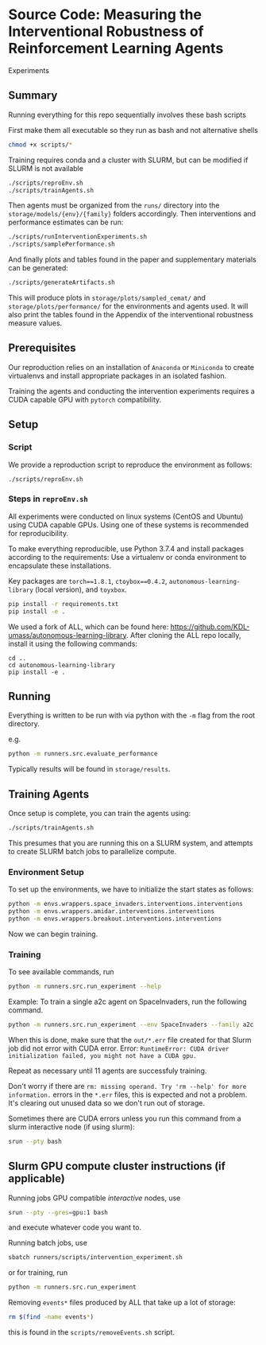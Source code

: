 # Source Code: Measuring the Interventional Robustness of Reinforcement Learning Agents

Experiments

## Summary

Running everything for this repo sequentially involves these bash scripts

First make them all executable so they run as bash and not alternative shells
```bash
chmod +x scripts/*
```

Training requires conda and a cluster with SLURM, but can be modified if SLURM is not available

```bash
./scripts/reproEnv.sh
./scripts/trainAgents.sh
```

Then agents must be organized from the `runs/` directory into the `storage/models/{env}/{family}` folders accordingly. Then interventions and performance estimates can be run:

```bash
./scripts/runInterventionExperiments.sh
./scripts/samplePerformance.sh
```

And finally plots and tables found in the paper and supplementary materials can be generated:

```bash
./scripts/generateArtifacts.sh
```

This will produce plots in `storage/plots/sampled_cemat/` and `storage/plots/performance/` for the environments and agents used.
It will also print the tables found in the Appendix of the interventional robustness measure values.

## Prerequisites

Our reproduction relies on an installation of `Anaconda` or `Miniconda` to create virtualenvs and install appropriate packages in an isolated fashion.

Training the agents and conducting the intervention experiments requires a CUDA capable GPU with `pytorch` compatibility.

## Setup

### Script

We provide a reproduction script to reproduce the environment as follows:

```
./scripts/reproEnv.sh
```

### Steps in `reproEnv.sh`

All experiments were conducted on linux systems (CentOS and Ubuntu) using CUDA capable GPUs. Using one of these systems is recommended for reproducibility.

To make everything reproducible, use Python 3.7.4 and install packages according to the requirements:
Use a virtualenv or conda environment to encapsulate these installations.

Key packages are `torch==1.8.1`, `ctoybox==0.4.2`,
`autonomous-learning-library` (local version), and `toyxbox`.

```bash
pip install -r requirements.txt
pip install -e .
```

We used a fork of ALL, which can be found here: https://github.com/KDL-umass/autonomous-learning-library. After cloning the ALL repo locally, install it using the following commands: 

```
cd ..
cd autonomous-learning-library
pip install -e .
```

## Running

Everything is written to be run with via python with the `-m` flag from the root directory.

e.g.

```bash
python -m runners.src.evaluate_performance
```

Typically results will be found in `storage/results`.

## Training Agents

Once setup is complete, you can train the agents using:

```bash
./scripts/trainAgents.sh
```

This presumes that you are running this on a SLURM system, and attempts to create SLURM batch jobs to parallelize compute.

### Environment Setup

To set up the environments, we have to initialize the start states as follows:

```bash
python -m envs.wrappers.space_invaders.interventions.interventions
python -m envs.wrappers.amidar.interventions.interventions
python -m envs.wrappers.breakout.interventions.interventions
```

Now we can begin training.

### Training

To see available commands, run
```bash
python -m runners.src.run_experiment --help
```

Example: To train a single a2c agent on SpaceInvaders, run the following command.

```bash
python -m runners.src.run_experiment --env SpaceInvaders --family a2c
```

When this is done, make sure that the `out/*.err` file created for that Slurm job did not error with CUDA error.
Error: `RuntimeError: CUDA driver initialization failed, you might not have a CUDA gpu.`

Repeat as necessary until 11 agents are successfuly training. 

Don't worry if there are `rm: missing operand. Try 'rm --help' for more information.` errors in the `*.err` files, this is expected and not a problem. It's clearing out unused data so we don't run out of storage.

Sometimes there are CUDA errors unless you run this command from a slurm interactive node (if using slurm):

```bash
srun --pty bash
```

## Slurm GPU compute cluster instructions (if applicable)

Running jobs GPU compatible _interactive_ nodes, use

```bash
srun --pty --gres=gpu:1 bash
```

and execute whatever code you want to.

Running batch jobs, use

```bash
sbatch runners/scripts/intervention_experiment.sh
```

or for training, run

```bash
python -m runners.src.run_experiment
```

Removing `events*` files produced by ALL that take up a lot of storage:

```bash
rm $(find -name events*)
```

this is found in the `scripts/removeEvents.sh` script.
